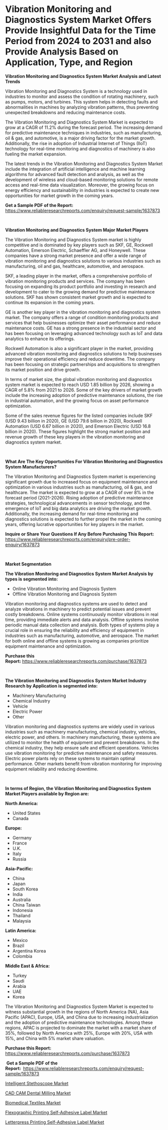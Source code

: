 <p><h1>Vibration Monitoring and Diagnostics System Market Offers Provide Insightful Data for the Time Period from 2024 to 2031 and also Provide Analysis Based on Application, Type, and Region</h1></p><p><strong>Vibration Monitoring and Diagnostics System Market Analysis and Latest Trends</strong></p>
<p><p>Vibration Monitoring and Diagnostics System is a technology used in industries to monitor and assess the condition of rotating machinery, such as pumps, motors, and turbines. This system helps in detecting faults and abnormalities in machines by analyzing vibration patterns, thus preventing unexpected breakdowns and reducing maintenance costs.</p><p>The Vibration Monitoring and Diagnostics System Market is expected to grow at a CAGR of 11.2% during the forecast period. The increasing demand for predictive maintenance techniques in industries, such as manufacturing, oil & gas, and automotive, is a major driving factor for the market growth. Additionally, the rise in adoption of Industrial Internet of Things (IIoT) technology for real-time monitoring and diagnostics of machinery is also fueling the market expansion.</p><p>The latest trends in the Vibration Monitoring and Diagnostics System Market include the integration of artificial intelligence and machine learning algorithms for advanced fault detection and analysis, as well as the development of wireless and cloud-based monitoring solutions for remote access and real-time data visualization. Moreover, the growing focus on energy efficiency and sustainability in industries is expected to create new opportunities for market growth in the coming years.</p></p>
<p><strong>Get a Sample PDF of the Report:&nbsp;</strong> <a href="https://www.reliableresearchreports.com/enquiry/request-sample/1637873">https://www.reliableresearchreports.com/enquiry/request-sample/1637873</a></p>
<p>&nbsp;</p>
<p><strong>Vibration Monitoring and Diagnostics System Major Market Players</strong></p>
<p><p>The Vibration Monitoring and Diagnostics System market is highly competitive and is dominated by key players such as SKF, GE, Rockwell Automation, Emerson Electric, Schaeffler AG, and Honeywell. These companies have a strong market presence and offer a wide range of vibration monitoring and diagnostics solutions to various industries such as manufacturing, oil and gas, healthcare, automotive, and aerospace.</p><p>SKF, a leading player in the market, offers a comprehensive portfolio of vibration monitoring products and services. The company has been focusing on expanding its product portfolio and investing in research and development to cater to the growing demand for predictive maintenance solutions. SKF has shown consistent market growth and is expected to continue its expansion in the coming years.</p><p>GE is another key player in the vibration monitoring and diagnostics system market. The company offers a range of condition monitoring products and services that help businesses optimize their asset performance and reduce maintenance costs. GE has a strong presence in the industrial sector and has been focusing on leveraging advanced technology such as IoT and data analytics to enhance its offerings.</p><p>Rockwell Automation is also a significant player in the market, providing advanced vibration monitoring and diagnostics solutions to help businesses improve their operational efficiency and reduce downtime. The company has been focusing on strategic partnerships and acquisitions to strengthen its market position and drive growth.</p><p>In terms of market size, the global vibration monitoring and diagnostics system market is expected to reach USD 1.85 billion by 2026, showing a CAGR of 5.8% from 2021 to 2026. Some of the key drivers of market growth include the increasing adoption of predictive maintenance solutions, the rise in industrial automation, and the growing focus on asset performance optimization.</p><p>Some of the sales revenue figures for the listed companies include SKF (USD 9.43 billion in 2020), GE (USD 79.6 billion in 2020), Rockwell Automation (USD 6.67 billion in 2020), and Emerson Electric (USD 16.8 billion in 2020). These figures highlight the strong market position and revenue growth of these key players in the vibration monitoring and diagnostics system market.</p></p>
<p>&nbsp;</p>
<p><strong>What Are The Key Opportunities For Vibration Monitoring and Diagnostics System Manufacturers?</strong></p>
<p><p>The Vibration Monitoring and Diagnostics System market is experiencing significant growth due to increased focus on equipment maintenance and optimization in various industries such as manufacturing, oil & gas, and healthcare. The market is expected to grow at a CAGR of over 8% in the forecast period (2021-2026). Rising adoption of predictive maintenance strategies, technological advancements in sensor technology, and the emergence of IoT and big data analytics are driving the market growth. Additionally, the increasing demand for real-time monitoring and diagnostics solutions is expected to further propel the market in the coming years, offering lucrative opportunities for key players in the market.</p></p>
<p><strong>Inquire or Share Your Questions If Any Before Purchasing This Report:</strong> <a href="https://www.reliableresearchreports.com/enquiry/pre-order-enquiry/1637873">https://www.reliableresearchreports.com/enquiry/pre-order-enquiry/1637873</a></p>
<p>&nbsp;</p>
<p><strong>Market Segmentation</strong></p>
<p><strong>The Vibration Monitoring and Diagnostics System Market Analysis by types is segmented into:</strong></p>
<p><ul><li>Online Vibration Monitoring and Diagnosis System</li><li>Offline Vibration Monitoring and Diagnosis System</li></ul></p>
<p><p>Vibration monitoring and diagnostics systems are used to detect and analyze vibrations in machinery to predict potential issues and prevent costly breakdowns. Online systems continuously monitor vibrations in real time, providing immediate alerts and data analysis. Offline systems involve periodic manual data collection and analysis. Both types of systems play a crucial role in ensuring the reliability and efficiency of equipment in industries such as manufacturing, automotive, and aerospace. The market for both online and offline systems is growing as companies prioritize equipment maintenance and optimization.</p></p>
<p><strong>Purchase this Report:&nbsp;</strong><a href="https://www.reliableresearchreports.com/purchase/1637873">https://www.reliableresearchreports.com/purchase/1637873</a></p>
<p>&nbsp;</p>
<p><strong>The Vibration Monitoring and Diagnostics System Market Industry Research by Application is segmented into:</strong></p>
<p><ul><li>Machinery Manufacturing</li><li>Chemical Industry</li><li>Vehicle</li><li>Electric Power</li><li>Other</li></ul></p>
<p><p>Vibration monitoring and diagnostics systems are widely used in various industries such as machinery manufacturing, chemical industry, vehicles, electric power, and others. In machinery manufacturing, these systems are utilized to monitor the health of equipment and prevent breakdowns. In the chemical industry, they help ensure safe and efficient operations. Vehicles use vibration monitoring for predictive maintenance and safety measures. Electric power plants rely on these systems to maintain optimal performance. Other markets benefit from vibration monitoring for improving equipment reliability and reducing downtime.</p></p>
<p>&nbsp;</p>
<p><strong>In terms of Region, the Vibration Monitoring and Diagnostics System Market Players available by Region are:</strong></p>
<p>
    <p> <strong> North America: </strong>
        <ul>
            <li>United States</li>
            <li>Canada</li>
        </ul>
        </p> 
    <p> <strong> Europe: </strong>
        <ul>
            <li>Germany</li>
            <li>France</li>
            <li>U.K.</li>
            <li>Italy</li>
            <li>Russia</li>
        </ul>
        </p> 
    <p> <strong> Asia-Pacific: </strong>
        <ul>
            <li>China</li>
            <li>Japan</li>
            <li>South Korea</li>
            <li>India</li>
            <li>Australia</li>
            <li>China Taiwan</li>
            <li>Indonesia</li>
            <li>Thailand</li>
            <li>Malaysia</li>
        </ul>
        </p> 
    <p> <strong> Latin America: </strong>
        <ul>
            <li>Mexico</li>
            <li>Brazil</li>
            <li>Argentina Korea</li>
            <li>Colombia</li>
        </ul>
        </p> 
    <p> <strong> Middle East & Africa: </strong>
        <ul>
            <li>Turkey</li>
            <li>Saudi</li>
            <li>Arabia</li>
            <li>UAE</li>
            <li>Korea</li>
        </ul>
    </p>
    </p>
<p><p>The Vibration Monitoring and Diagnostics System Market is expected to witness substantial growth in the regions of North America (NA), Asia Pacific (APAC), Europe, USA, and China due to increasing industrialization and the adoption of predictive maintenance technologies. Among these regions, APAC is projected to dominate the market with a market share of 35%, followed by North America with 25%, Europe with 20%, USA with 15%, and China with 5% market share valuation.</p></p>
<p><strong>Purchase this Report: </strong><a href="https://www.reliableresearchreports.com/purchase/1637873">https://www.reliableresearchreports.com/purchase/1637873</a></p>
<p>&nbsp;<strong>Get a Sample PDF of the Report:&nbsp;&nbsp;</strong><a href="https://www.reliableresearchreports.com/enquiry/request-sample/1637873">https://www.reliableresearchreports.com/enquiry/request-sample/1637873</a></p>
<p><strong></strong></p>
<p><p><a href="https://medium.com/@brayanborer_28299/intelligent-stethoscope-nbsp-market-focuses-on-market-share-size-and-projected-forecast-till-2031-894758b02f35">Intelligent Stethoscope Market</a></p><p><a href="https://medium.com/@brayanborer_28299/cad-cam-dental-milling-market-size-and-market-trends-complete-industry-overview-2024-to-2031-7e94ebcd1d69">CAD CAM Dental Milling Market</a></p><p><a href="https://medium.com/@brayanborer_28299/biomedical-textiles-market-exploring-market-share-market-trends-and-future-growth-f504ca0326ce">Biomedical Textiles Market</a></p><p><a href="https://github.com/timeliteaut/Market-Research-Report-List-1/blob/main/flexographic-printing-self-adhesive-label-market.md">Flexographic Printing Self-Adhesive Label Market</a></p><p><a href="https://github.com/seekum/Market-Research-Report-List-1/blob/main/letterpress-printing-self-adhesive-label-market.md">Letterpress Printing Self-Adhesive Label Market</a></p></p>